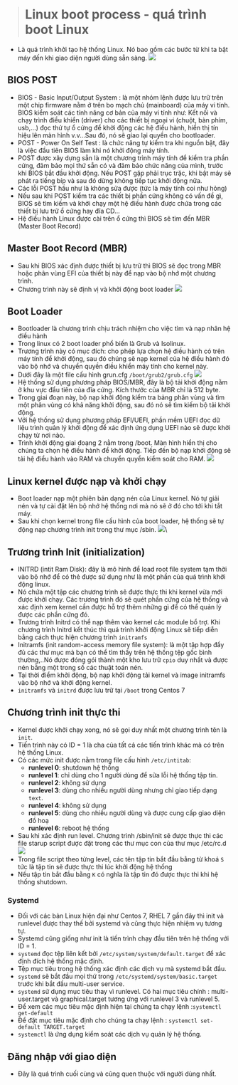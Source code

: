 > # Linux boot process - quá trình boot Linux
- Là quá trình khởi tạo hệ thống Linux. Nó bao gồm các bước từ khi ta bật máy đến khi giao diện người dùng sẵn sàng.
![](https://imgur.com/5zqGJeU.png)
## BIOS POST
- BIOS - Basic Input/Output System : là một nhóm lệnh được lưu trữ trên một chip firmware nằm ở trên bo mạch chủ (mainboard) của máy vi tính. BIOS kiểm soát các tính năng cơ bản của máy vi tính như: Kết nối và chạy trình điều khiển (driver) cho các thiết bị ngoại vi (chuột, bàn phím, usb,...) đọc thứ tự ổ cứng để khởi động các hệ điều hành, hiển thị tín hiệu lên màn hình v.v...Sau đó, nó sẽ giao lại quyền cho bootloader.
- POST - Power On Self Test : là chức năng tự kiểm tra khi nguồn bật, đây là việc đầu tiên BIOS làm khi nó khởi động máy tính.
- POST được xây dựng sẵn là một chương trình máy tính để kiểm tra phần cứng, đảm bảo mọi thứ sẵn có và đảm bảo chức năng của mình, trước khi BIOS bắt đầu khởi động. Nếu POST gặp phải trục trặc, khi bật máy sẽ phát ra tiếng bíp và sau đó dừng không tiếp tục khởi động nữa.
- Các lỗi POST hầu như là không sửa được (tức là máy tính coi như hỏng)
- Nếu sau khi POST kiểm tra các thiết bị phần cứng không có vấn đề gì, BIOS sẽ tìm kiếm và khởi chạy một hệ điều hành được chứa trong các thiết bị lưu trữ ổ cứng hay đĩa CD...
- Hệ điều hành Linux được cài trên ổ cứng thì BIOS sẽ tìm đến MBR (Master Boot Record)
## Master Boot Record (MBR)
- Sau khi BIOS xác định được thiết bị lưu trữ thì BIOS sẽ đọc trong MBR hoặc phân vùng EFI của thiết bị này để nạp vào bộ nhớ một chương trình.
- Chương trình này sẽ định vị và khởi động boot loader
![](https://imgur.com/2XukUWE.png)
## Boot Loader
- Bootloader là chương trình chịu trách nhiệm cho việc tìm và nạp nhân hệ điều hành
- Trong linux có 2 boot loader phổ biến là Grub và Isolinux.
- Trương trình này có mục đích: cho phép lựa chọn hệ điều hành có trên máy tính để khởi động, sau đó chúng sẽ nạp kernel của hệ điều hành đó vào bộ nhớ và chuyển quyền điều khiển máy tính cho kernel này.
- Dưới đây là một file cấu hình grun.cfg `/boot/grub2/grub.cfg`
![](https://imgur.com/Z86VP9L.png)
- Hệ thống sử dụng phương pháp BIOS/MBR, đây là bộ tải khởi động nằm ở khu vực đầu tiên của đĩa cứng. Kích thước của MBR chỉ là 512 byte.
- Trong giai đoạn này, bộ nạp khởi động kiểm tra bảng phân vùng và tìm một phân vùng có khả năng khởi động, sau đó nó sẽ tìm kiếm bộ tải khởi động.
- Với hệ thống sử dụng phương pháp EFI/UEFI, phần mềm UEFI đọc dữ liệu trình quản lý khởi động để xác định ứng dụng UEFI nào sẽ được khởi chạy từ nơi nào.
- Trình khởi động giai đoạng 2 nằm trong /boot. Màn hình hiển thị cho chúng ta chọn hệ điều hành để khởi động. Tiếp đến bộ nạp khởi động sẽ tải hệ điều hành vào RAM và chuyển quyền kiểm soát cho RAM.
![](https://imgur.com/Bt3lBfy.png)
## Linux kernel được nạp và khởi chạy
- Boot loader nạp một phiên bản dạng nén của Linux kernel. Nó tự giải nén và tự cài đặt lên bộ nhớ hệ thống nơi mà nó sẽ ở đó cho tới khi tắt máy.
- Sau khi chọn kernel trong file cấu hình của boot loader, hệ thống sẽ tự động nạp chương trình init trong thư mục /sbin.
![](https://imgur.com/3PueQSN.png)\
## Trương trình Init (initialization)
- INITRD (intit Ram Disk): đây là mô hình để load root file system tạm thời vào bộ nhớ để có thẻ được sử dụng như là một phần của quá trình khởi động linux.
- Nó chứa một tập các chương trình sẽ được thực thi khi kernel vừa mới được khởi chạy. Các trương trình đó sẽ quét phần cứng của hệ thống và xác định xem kernel cần được hỗ trợ thêm những gì để có thể quản lý được các phần cứng đó.
- Trương trình Initrd có thể nạp thêm vào kernel các module bổ trợ. Khi chương trình Initrd kết thúc thì quá trình khởi động Linux sẽ tiếp diễn bằng cách thực hiện chương trình `initramfs`
- Initramfs (init random-access memory file system): là một tập hợp đầy đủ các thư mục mà bạn có thể tìm thấy trên hệ thống tệp gốc bình thường,..Nó được đóng gói thành một kho lưu trữ `cpio` duy nhất và được nén bằng một trong số các thuật toán nén.
- Tại thời điểm khởi động, bộ nạp khởi động tải kernel và image initramfs vào bộ nhớ và khởi động kernel.
- `initramfs` và `initrd` được lưu trữ tại `/boot` trong Centos 7
## Chương trình init thực thi
- Kernel được khởi chạy xong, nó sẽ gọi duy nhất một chương trình tên là `init`.
- Tiến trình này có ID = 1 là cha của tất cả các tiến trình khác mà có trên hệ thống Linux.
- Có các mức init được nằm trong file cấu hình `/etc/intitab`:
  - **runlevel 0**: shutdown hệ thống
  - **runlevel 1**: chỉ dùng cho 1 người dùng để sửa lỗi hệ thống tập tin.
  - **runlevel 2**: không sử dụng
  - **runlevel 3**: dùng cho nhiều người dùng nhưng chỉ giao tiếp dạng `text`.
  - **runlevel 4**: không sử dụng
  - **runlevel 5**: dùng cho nhiều người dùng và được cung cấp giao diện đồ hoạ
  - **runlevel 6**: reboot hệ thống
- Sau khi xác định run level. Chương trình  /sbin/init sẽ được thực thi các file starup script được đặt trong các thư mục con của thư mục /etc/rc.d
![](https://imgur.com/4iWOZNu.png)
- Trong file script theo từng level, các tên tập tin bắt đầu bằng từ khoá `S` tức là tập tin sẽ được thực thi lúc khởi động hệ thống
- Nếu tập tin bắt đầu bằng `K` có nghĩa là tập tin đó được thực thi khi hệ thống shutdown. 
### Systemd
- Đối với các bản Linux hiện đại như Centos 7, RHEL 7 gần đây thì init và runlevel được thay thế bởi systemd và cũng thực hiện nhiệm vụ tương tự.
- Systemd cũng giống như init là tiến trình chạy đầu tiên trên hệ thống với ID = 1.
- `systemd` đọc tệp liên kết bởi `/etc/system/system/default.target` để xác định đích hệ thống mặc định. 
- Tệp mục tiêu trong hệ thống xác định các dịch vụ mà systemd bắt đầu.
- `systemd` sẽ bắt đầu mọi thứ trong `/etc/systemd/system/basic.target` trước khi bắt đầu multi-user service.
- `systemd` sử dụng mục tiêu thay vì runlevel. Có hai mục tiêu chính : multi-user.target và graphical.target tương ứng với runlevel 3 và runlevel 5.
- Để xem các mục tiêu mặc định hiện tại chúng ta chạy lệnh :`systemctl get-default`
- Để đặt mục tiêu mặc định cho chúng ta chạy lệnh : `systemctl set-default TARGET.target`
- `systemctl` là ứng dụng kiểm soát các dịch vụ quản lý hệ thống.
## Đăng nhập với giao diện
- Đây là quá trình cuối cùng và cũng quen thuộc với người dùng nhất.